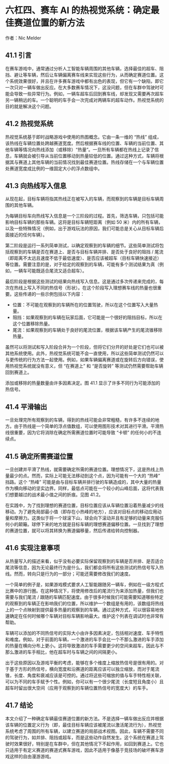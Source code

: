 # 六杠四、赛车 AI 的热视觉系统：确定最佳赛道位置的新方法



作者：Nic Melder

## 41.1 引言



在赛车游戏中，通常通过分析人工智能车辆周围的其他车辆，选择最佳的超车、阻挡、避让等车辆，然后让车辆偏离赛车线来实现这些行为，从而确定赛道位置。这个系统效果很好，并且在许多赛车游戏中都有出色的表现，但它有一个缺陷，即它一次只对一辆车做出反应。在大多数赛车情况下，这没问题，但在车群中驾驶时可能会导致一些异常行为。例如，一辆车超车后回到赛车线，却发现又需要再次超车另一辆稍远的车。一个聪明的车手会一次完成对两辆车的超车动作。热视觉系统的目的就是解决这个问题。

## 41.2 热视觉系统



热视觉系统基于即时战略游戏中使用的热图概念。它由一条一维的 “热线” 组成，该热线在车辆位置处跨越赛道宽度。然后根据赛车线的位置、车辆的当前位置、其他车辆等情况向热线添加（或移除）“热量”。一旦所有车辆都在热线上记录了信息，车辆就会被引导从当前位置移动到热量较低的位置。通过这种方式，车辆将根据其与赛道上其他车辆的当前情况找到最佳赛道位置。热线存储在一个与车辆位置处赛道宽度成比例的一维固定大小的浮点数组中。

## 41.3 向热线写入信息



从现在起，目标车辆将指其热线正在被写入的车辆，而观察到的车辆是目标车辆周围的其他车辆。



为每辆目标车向热线写入信息是一个三阶段的过程。首先，筛选车辆，只包括可能影响目标车辆的那些车辆。这将是目标车辆短距离（例如 50 米）内的所有车辆，以及一些特殊情况（例如，出于游戏玩法的原因，我们可能总是关心从目标车辆后面接近的任何车辆）。



第二阶段是运行一系列简单测试，以确定观察到的车辆的细节。这些简单测试将包括观察到的车辆是否在赛道上、是否与目标车辆并排、是否处于良好的阻挡 / 尾流（即距离不太远且速度不低于最低速度）、是否应该被超车（目标车辆快速接近）等位置。需要注意的是，对于给定的观察到的车辆，可能有多个测试结果为真（例如，一辆车可能既适合尾流又适合超车）。



最后阶段是根据这些测试的结果向热线写入信息。这是通过多次传递来完成的，每次在热线上写入不同的热信号（形状）。在这个阶段写入理想赛车线的热量也很重要。这些传递的一些示例包括以下内容：



- 位置：不可能在观察到的车辆所在的位置驾驶，所以在这个位置写入大量热量。
- 阻挡：如果观察到的车辆在玩家后面，它可能是一个很好的阻挡目标，所以在这个位置移除热量。
- 尾流：如果观察到的车辆处于良好的尾流位置，根据该车辆产生的尾流锥移除热量。



虽然可以将测试和写入阶段合并为一个阶段，但将它们分开的好处是它们也可以被其他系统使用。此外，热视觉系统可能不会一直使用，所以这些简单测试仍然可以与更传统的行为方法一起使用。例如，如果车辆偏离赛道或在旋转后方向错误，使用热视觉系统就没有意义，但 “在赛道上” 和 “是否旋转” 等测试仍然需要帮助车辆回到赛道上。



添加或移除的热量数量由许多因素决定。图 41.1 显示了许多不同行为可能添加的热信号。

## 41.4 平滑输出



一旦处理完所有观察到的车辆，得到的热线可能会非常粗糙，有许多不连续的地方。由于热线是一个简单的浮点值数组，可以使用图形技术对其进行平滑。平滑热线很重要，因为它将消除在确定所需赛道位置时可能导致 “卡顿” 的任何小的不连续点。

## 41.5 确定所需赛道位置



一旦创建并平滑了热线，就需要确定所需的赛道位置。理想情况下，这是热线上热量最少的点。然而，实际上可能无法移动到这个点，因为可能有一个大的 “热峰” 挡路。这个 “热峰” 可能是由与目标车辆并排行驶的车辆造成的，其中大量的热量作为横向移动的坚实边界。同样，最低点可能在一个较小的山峰后面，这将代表我们想要越过的战术最小值之间的折痕。见图 41.2。



在实践中，为了找到理想的赛道位置，目标位置应该从车辆位置沿着热量减少的线移动。为了避免局部最小值（即存在小热峰的地方），应该对目标点的移动应用动量和摩擦力。这类似于将一个球滚下山，球会向下滚动并且有足够的动量来克服任何小的颠簸。球停下来的地方就是目标车辆的理想赛道偏移位置。一旦找到了理想的赛道位置，就可以将其转换为赛道偏移量，然后传递给转向控制器。

## 41.6 实现注意事项



从热量写入的描述来看，似乎没有必要实际保留观察到的车辆是否并排、是否适合尾流等信息，因为无论最终行为是什么，我们都会将所有这些测试的热信号写入热线。然而，转向只是行为的一部分；可能还需要修改我们的速度。



一个简单的例子是，如果游戏模式要求人工智能跟随另一辆车，例如在一级方程式比赛中的游行圈。在这种情况下，将使用修改后的尾流行为来添加热量，但我们也需要与我们尾流 / 跟随的车辆匹配速度。由于很多时候我们可能需要知道哪些特定的观察到的车辆正在影响我们的位置，所以维护一个数组是有用的，该数组将热线上的一个点映射到提供最多热量的观察到的车辆。通过这种方式，可以很容易地快速确定在任何时候哪个车辆对目标车辆影响最大。维护这个列表在调试时也非常有帮助。



车辆可以添加的不同热信号的实际大小由许多因素决定，包括相对速度、车手特性和难度。例如，对于前面的车辆，一个激进的车手会比一个不那么激进的车手添加的热量在横向分布上更小。这将导致激进的车手需要更少的空间来超车，因此与不那么激进的车手相比，他在超车时与车辆之间的间隔更小。



出于这些原因以及游戏平衡的考虑，能够在多个维度上缩放热信号是很有用的。对于基于方形的热信号，横向宽度和沿赛道的距离应该可以独立缩放，而对于尾流锥，长度、角度和衰减应该是可控的。通过将这些可缩放的值与车手特性相关联，可以为不同的车手赋予个性。例如，你可以有一个很少尾流（长度短且角度小）且超车时留出很大空间（应用于观察到的车辆位置热信号的宽度大）的车手。

## 41.7 结论



本文介绍了一种确定车辆最佳赛道位置的新方法。不是选择一辆车做出反应并根据该车辆的位置定义行为（即，最佳目标车辆应该被尾流以激活尾流行为），热视觉系统考虑了周围的所有车辆，以建立赛道的局部战术视图。因此，车辆不需要不同的驾驶行为，如并排、阻挡或超车，而是这些动作自然发生。这个系统在赛道上驾驶时效果很好，特别是在车群中，但在其他情况下不起作用，如回到赛道上。它也只适用于有定义赛道的赛道式赛车游戏，因此不适用于像基于竞技场的破坏赛车游戏这样的自由漫游游戏。